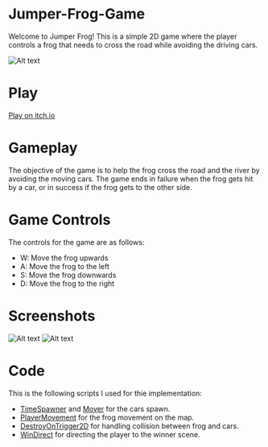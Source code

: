 # Jumper-Frog-Game

Welcome to Jumper Frog! This is a simple 2D game where the player controls a frog that needs to cross the road while avoiding the driving cars.

![Alt text](Assets/Screenshots/midgameScreenshot.png)
# Play
[Play on itch.io](https://barakdf.itch.io/frog-jump)

# Gameplay
The objective of the game is to help the frog cross the road and the river by avoiding the moving cars. The game ends in failure when the frog gets hit by a car, or in success if the frog gets to the other side.

# Game Controls

The controls for the game are as follows:

- W: Move the frog upwards
- A: Move the frog to the left
- S: Move the frog downwards
- D: Move the frog to the right

# Screenshots

![Alt text](Assets/Screenshots/WinScreenshot.png)
![Alt text](Assets/Screenshots/LoseScreenshot.png)

# Code

This is the following scripts I used for thie implementation:
- [TimeSpawner](Assets/Scripts/TimedSpawner.cs) and [Mover](Assets/Scripts/Mover.cs) for the cars spawn.
- [PlayerMovement](Assets/Scripts/PlayerMovement.cs) for the frog movement on the map.
- [DestroyOnTrigger2D](Assets/Scripts/DestroyOnTrigger2D.cs) for handling collision between frog and cars.
- [WinDirect](Assets/Scripts/WinDirect.cs) for directing the player to the winner scene.